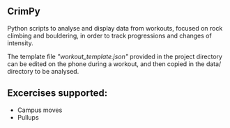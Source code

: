 **CrimPy**
-

Python scripts to analyse and display data from workouts, focused on rock climbing and bouldering, in order to track progressions and changes of intensity.

The template file *"workout_template.json"* provided in the project directory can be edited on the phone during a workout, and then copied in the data/ directory to be analysed.

Excercises supported:
-

- Campus moves
- Pullups